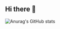## Hi there 👋

![Anurag's GitHub stats](https://github-readme-stats.vercel.app/api?username=s2vn9wxx&show_icons=true&theme=radical)
